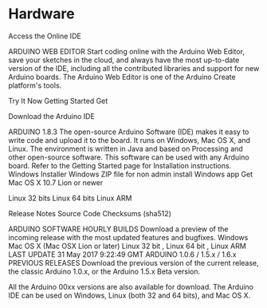 <!-- TITLE: Arduino -->
<!-- SUBTITLE: A quick summary of Arduino -->

# Hardware

Access the Online IDE

ARDUINO WEB EDITOR
Start coding online with the Arduino Web Editor, save your sketches in the cloud, and always have the most up-to-date version of the IDE, including all the contributed libraries and support for new Arduino boards. The Arduino Web Editor is one of the Arduino Create platform's tools. 

Try It Now 
Getting Started
 Get

Download the Arduino IDE

ARDUINO 1.8.3
The open-source Arduino Software (IDE) makes it easy to write code and upload it to the board. It runs on Windows, Mac OS X, and Linux. The environment is written in Java and based on Processing and other open-source software. 
This software can be used with any Arduino board. 
Refer to the Getting Started page for Installation instructions.
Windows Installer 
Windows ZIP file for non admin install 
Windows app  Get
Mac OS X 10.7 Lion or newer

Linux 32 bits
Linux 64 bits
Linux ARM

Release Notes 
Source Code 
Checksums (sha512)

ARDUINO SOFTWARE
HOURLY BUILDS
Download a preview of the incoming release with the most updated features and bugfixes.
Windows 
Mac OS X (Mac OSX Lion or later) 
Linux 32 bit , Linux 64 bit , Linux ARM
LAST UPDATE
31 May 2017 9:22:49 GMT
ARDUINO 1.0.6 / 1.5.x / 1.6.x
PREVIOUS RELEASES
Download the previous version of the current release, the classic Arduino 1.0.x, or the Arduino 1.5.x Beta version. 

All the Arduino 00xx versions are also available for download. The Arduino IDE can be used on Windows, Linux (both 32 and 64 bits), and Mac OS X.